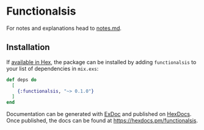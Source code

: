 # Functionalsis

For notes and explanations head to [notes.md](https://github.com/myrmlbst/functionalsis/blob/main/notes.md).

## Installation

If [available in Hex](https://hex.pm/docs/publish), the package can be installed
by adding `functionalsis` to your list of dependencies in `mix.exs`:

```elixir
def deps do
  [
    {:functionalsis, "~> 0.1.0"}
  ]
end
```

Documentation can be generated with [ExDoc](https://github.com/elixir-lang/ex_doc)
and published on [HexDocs](https://hexdocs.pm). Once published, the docs can
be found at <https://hexdocs.pm/functionalsis>.

